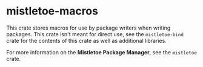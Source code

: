 # mistletoe-macros

This crate stores macros for use by package writers when writing packages.  This crate isn't meant for direct use, see the `mistletoe-bind` crate for the contents of this crate as well as additional libraries.

For more information on the **Mistletoe Package Manager**, see the `mistletoe` crate.
